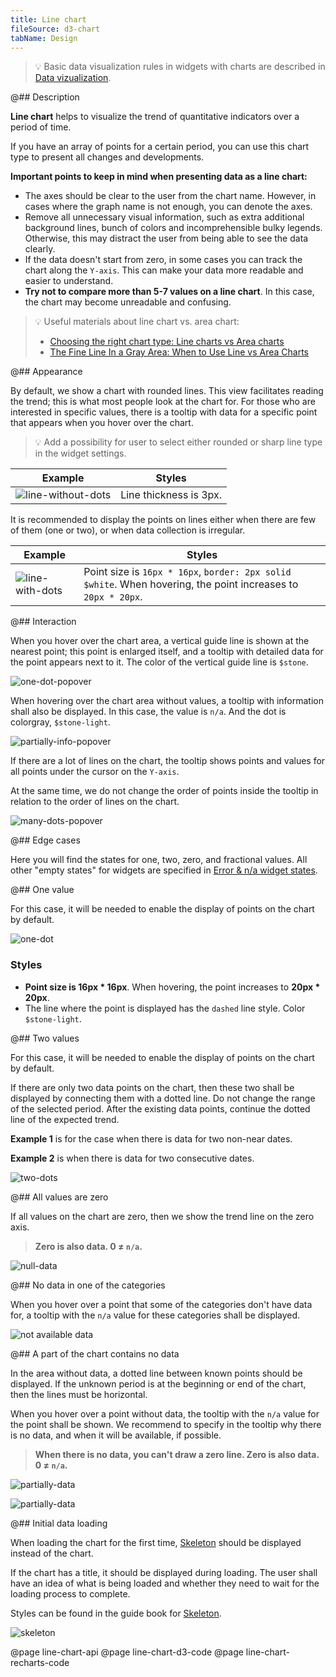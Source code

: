 ```yaml
---
title: Line chart
fileSource: d3-chart
tabName: Design
---
```


> 💡 Basic data visualization rules in widgets with charts are described in [Data vizualization](/data-display/chart/).

@## Description

**Line chart** helps to visualize the trend of quantitative indicators over a period of time.

If you have an array of points for a certain period, you can use this chart type to present all changes and developments.

**Important points to keep in mind when presenting data as a line chart:**

- The axes should be clear to the user from the chart name. However, in cases where the graph name is not enough, you can denote the axes.
- Remove all unnecessary visual information, such as extra additional background lines, bunch of colors and incomprehensible bulky legends. Otherwise, this may distract the user from being able to see the data clearly.
- If the data doesn't start from zero, in some cases you can track the chart along the `Y-axis`. This can make your data more readable and easier to understand.
- **Try not to compare more than 5-7 values on a line chart**. In this case, the chart may become unreadable and confusing.

> 💡 Useful materials about line chart vs. area chart:
>
> - [Choosing the right chart type: Line charts vs Area charts](https://www.fusioncharts.com/blog/line-charts-vs-area-charts/)
> - [The Fine Line In a Gray Area: When to Use Line vs Area Charts](https://visual.ly/blog/line-vs-area-charts/)

@## Appearance

By default, we show a chart with rounded lines. This view facilitates reading the trend; this is what most people look at the chart for. For those who are interested in specific values, there is a tooltip with data for a specific point that appears when you hover over the chart.

> 💡 Add a possibility for user to select either rounded or sharp line type in the widget settings.

| Example                                       | Styles                 |
| --------------------------------------------- | ---------------------- |
| ![line-without-dots](static/without-dots.png) | Line thickness is 3px. |

It is recommended to display the points on lines either when there are few of them (one or two), or when data collection is irregular.

| Example                            | Styles                                                                                                        |
| ---------------------------------- | ------------------------------------------------------------------------------------------------------------- |
| ![line-with-dots](static/dots.png) | Point size is `16px * 16px`, `border: 2px solid $white`. When hovering, the point increases to `20px * 20px`. |

@## Interaction

When you hover over the chart area, a vertical guide line is shown at the nearest point; this point is enlarged itself, and a tooltip with detailed data for the point appears next to it. The color of the vertical guide line is `$stone`.

![one-dot-popover](static/popover-1.png)

When hovering over the chart area without values, a tooltip with information shall also be displayed. In this case, the value is `n/a`. And the dot is colorgray, `$stone-light`.

![partially-info-popover](static/partially.png)

If there are a lot of lines on the chart, the tooltip shows points and values for all points under the cursor on the `Y-axis`.

At the same time, we do not change the order of points inside the tooltip in relation to the order of lines on the chart.

![many-dots-popover](static/popover-2.png)

@## Edge cases

Here you will find the states for one, two, zero, and fractional values. All other "empty states" for widgets are specified in [Error & n/a widget states](/components/widget-empty/).

@## One value

For this case, it will be needed to enable the display of points on the chart by default.

![one-dot](static/one-dot.png)

### Styles

- **Point size is 16px \* 16px**. When hovering, the point increases to **20px \* 20px**.
- The line where the point is displayed has the `dashed` line style. Color `$stone-light`.

@## Two values

For this case, it will be needed to enable the display of points on the chart by default.

If there are only two data points on the chart, then these two shall be displayed by connecting them with a dotted line. Do not change the range of the selected period. After the existing data points, continue the dotted line of the expected trend.

**Example 1** is for the case when there is data for two non-near dates.

**Example 2** is when there is data for two consecutive dates.

![two-dots](static/two-dots.png)

@## All values are zero

If all values on the chart are zero, then we show the trend line on the zero axis.

> **Zero is also data. 0 ≠ `n/a`.**

![null-data](static/null.png)

@## No data in one of the categories

When you hover over a point that some of the categories don't have data for, a tooltip with the `n/a` value for these categories shall be displayed.

![not available data](static/not-available.png)

@## A part of the chart contains no data

In the area without data, a dotted line between known points should be displayed. If the unknown period is at the beginning or end of the chart, then the lines must be horizontal.

When you hover over a point without data, the tooltip with the `n/a` value for the point shall be shown. We recommend to specify in the tooltip why there is no data, and when it will be available, if possible.

> **When there is no data, you can't draw a zero line. Zero is also data. 0 ≠ `n/a`.**

![partially-data](static/partially.png)

![partially-data](static/partially-trash.png)

@## Initial data loading

When loading the chart for the first time, [Skeleton](/components/skeleton/) should be displayed instead of the chart.

If the chart has a title, it should be displayed during loading. The user shall have an idea of what is being loaded and whether they need to wait for the loading process to complete.

Styles can be found in the guide book for [Skeleton](/components/skeleton/).

![skeleton](static/skeleton.png)

@page line-chart-api
@page line-chart-d3-code
@page line-chart-recharts-code
